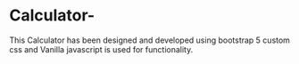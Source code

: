 # Calculator-
This Calculator has been designed and developed using bootstrap 5 custom css and  Vanilla javascript is used for functionality.
